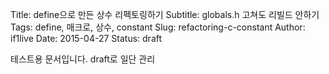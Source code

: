 Title: define으로 만든 상수 리펙토링하기
Subtitle: globals.h 고쳐도 리빌드 안하기
Tags: define, 매크로, 상수, constant
Slug: refactoring-c-constant
Author: if1live
Date: 2015-04-27
Status: draft

테스트용 문서입니다. draft로 일단 관리​